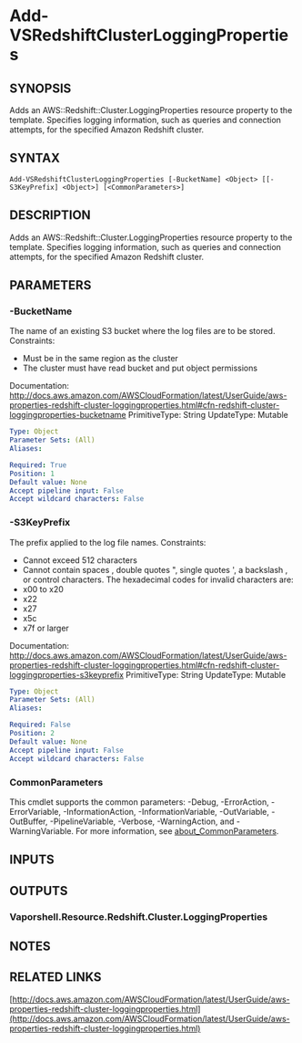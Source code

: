# Add-VSRedshiftClusterLoggingProperties

## SYNOPSIS
Adds an AWS::Redshift::Cluster.LoggingProperties resource property to the template.
Specifies logging information, such as queries and connection attempts, for the specified Amazon Redshift cluster.

## SYNTAX

```
Add-VSRedshiftClusterLoggingProperties [-BucketName] <Object> [[-S3KeyPrefix] <Object>] [<CommonParameters>]
```

## DESCRIPTION
Adds an AWS::Redshift::Cluster.LoggingProperties resource property to the template.
Specifies logging information, such as queries and connection attempts, for the specified Amazon Redshift cluster.

## PARAMETERS

### -BucketName
The name of an existing S3 bucket where the log files are to be stored.
Constraints:
+ Must be in the same region as the cluster
+ The cluster must have read bucket and put object permissions

Documentation: http://docs.aws.amazon.com/AWSCloudFormation/latest/UserGuide/aws-properties-redshift-cluster-loggingproperties.html#cfn-redshift-cluster-loggingproperties-bucketname
PrimitiveType: String
UpdateType: Mutable

```yaml
Type: Object
Parameter Sets: (All)
Aliases:

Required: True
Position: 1
Default value: None
Accept pipeline input: False
Accept wildcard characters: False
```

### -S3KeyPrefix
The prefix applied to the log file names.
Constraints:
+ Cannot exceed 512 characters
+ Cannot contain spaces , double quotes ", single quotes ', a backslash , or control characters.
The hexadecimal codes for invalid characters are:
+ x00 to x20
+ x22
+ x27
+ x5c
+ x7f or larger

Documentation: http://docs.aws.amazon.com/AWSCloudFormation/latest/UserGuide/aws-properties-redshift-cluster-loggingproperties.html#cfn-redshift-cluster-loggingproperties-s3keyprefix
PrimitiveType: String
UpdateType: Mutable

```yaml
Type: Object
Parameter Sets: (All)
Aliases:

Required: False
Position: 2
Default value: None
Accept pipeline input: False
Accept wildcard characters: False
```

### CommonParameters
This cmdlet supports the common parameters: -Debug, -ErrorAction, -ErrorVariable, -InformationAction, -InformationVariable, -OutVariable, -OutBuffer, -PipelineVariable, -Verbose, -WarningAction, and -WarningVariable. For more information, see [about_CommonParameters](http://go.microsoft.com/fwlink/?LinkID=113216).

## INPUTS

## OUTPUTS

### Vaporshell.Resource.Redshift.Cluster.LoggingProperties
## NOTES

## RELATED LINKS

[http://docs.aws.amazon.com/AWSCloudFormation/latest/UserGuide/aws-properties-redshift-cluster-loggingproperties.html](http://docs.aws.amazon.com/AWSCloudFormation/latest/UserGuide/aws-properties-redshift-cluster-loggingproperties.html)

